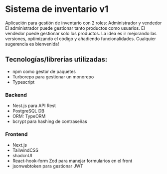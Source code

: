 # Sistema de inventario v1

Aplicación para gestión de inventario con 2 roles: Administrador y vendedor
El administrador puede gestionar tanto productos como usuarios.
El vendedor puede gestionar solo los productos.
La idea es ir mejorando las versiones, optimizando el código y añadiendo funcionalidades.
Cualquier sugerencia es bienvenida!

## Tecnologías/librerías utilizadas:

- npm como gestor de paquetes
- Turborepo para gestionar un monorepo
- Typescript

### Backend
- Nest.js para API Rest
- PostgreSQL DB
- ORM: TypeORM
- bcrypt para hashing de contraseñas

### Frontend
- Next.js
- TailwindCSS
- shadcnUI
- React-hook-form Zod para manejar formularios en el front
- jsonwebtoken para gestionar JWT
